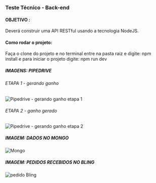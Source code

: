 ### Teste Técnico - Back-end

#### OBJETIVO : 
Deverá construir uma API RESTful usando a tecnologia NodeJS.

#### Como rodar o projeto:
Faça o clone do projeto e no terminal entre na pasta raiz e digite: npm install  e para iniciar o projeto digite: npm run dev

##### IMAGENS: PIPEDRIVE
###### ETAPA 1 - gerando ganho
![Pipedrive - gerando ganho etapa 1](https://user-images.githubusercontent.com/50845811/97790254-d01c4700-1ba5-11eb-9678-80c5fd0cecee.JPG)
###### ETAPA 2 - ganho gerado
![Pipedrive - gerando ganho etapa 2](https://user-images.githubusercontent.com/50845811/97790256-d3173780-1ba5-11eb-87b1-dfdae8c7a13f.JPG)
##### IMAGEM: DADOS NO MONGO
![Mongo](https://user-images.githubusercontent.com/50845811/97790251-cabefc80-1ba5-11eb-87a4-00599bb75411.JPG)
##### IMAGEM: PEDIDOS RECEBIDOS NO BLING
![pedido Bling](https://user-images.githubusercontent.com/50845811/97790253-cdb9ed00-1ba5-11eb-9637-f6e08957f331.JPG)

